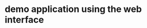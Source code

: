 # demo application using the web interface

<!-- 
Lambda is just one service which can be used
Lambda functions need a Role associated to it (PoLP)

Lambda are billded by request, time of duration and used CPU-Power

Duration is calculated from the time your code begins executing until it returns or otherwise terminates, rounded up to the nearest 100ms. The price depends on the amount of memory you allocate to your function. The Lambda free tier includes 1M free requests per month and 400,000 GB-seconds of compute time per month.

Connect to API Gateway
Benefits of APIT Gateway
Caching, Security, Throttling ....  🎉
-->